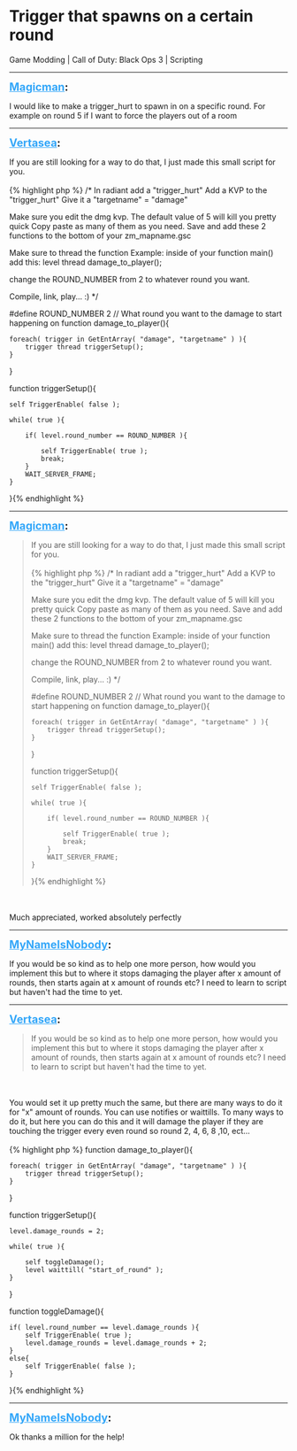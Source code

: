 # Trigger that spawns on a certain round
Game Modding | Call of Duty: Black Ops 3 | Scripting

---
<strong style="font-size: 1.4em;"><span style="text-decoration: underline;text-decoration-color: #34a7f9;"><span style="color:#34a7f9;">Magicman</span></span>:</strong>

<p>I would like to make a trigger_hurt to spawn in on a specific round. For example on round 5 if I want to force the players out of a room</p>

---
<strong style="font-size: 1.4em;"><span style="text-decoration: underline;text-decoration-color: #34a7f9;"><span style="color:#34a7f9;">Vertasea</span></span>:</strong>

<p>If you are still looking for a way to do that, I just made this small script for you.<br /><br />{% highlight php %}
/*
In radiant add a "trigger_hurt"
Add a KVP to the "trigger_hurt"
Give it a "targetname" = "damage"

Make sure you edit the dmg kvp. The default value of 5 will kill you pretty quick
Copy paste as many of them as you need. Save and add these 2 functions to the bottom of your zm_mapname.gsc

Make sure to thread the function Example:
inside of your function main()
add this:
level thread damage_to_player();

change the ROUND_NUMBER from 2 to whatever round you want.

Compile, link, play... :)
*/

#define ROUND_NUMBER            2       // What round you want to the damage to start happening on
function damage_to_player(){

    foreach( trigger in GetEntArray( "damage", "targetname" ) ){
        trigger thread triggerSetup();
    }
}

function triggerSetup(){

    self TriggerEnable( false );

    while( true ){

        if( level.round_number == ROUND_NUMBER ){

            self TriggerEnable( true );
            break;
        }
        WAIT_SERVER_FRAME;
    }
}{% endhighlight %}
</p>

---
<strong style="font-size: 1.4em;"><span style="text-decoration: underline;text-decoration-color: #34a7f9;"><span style="color:#34a7f9;">Magicman</span></span>:</strong>

<p><blockquote>If you are still looking for a way to do that, I just made this small script for you.<br /><br />{% highlight php %}
/*
In radiant add a "trigger_hurt"
Add a KVP to the "trigger_hurt"
Give it a "targetname" = "damage"

Make sure you edit the dmg kvp. The default value of 5 will kill you pretty quick
Copy paste as many of them as you need. Save and add these 2 functions to the bottom of your zm_mapname.gsc

Make sure to thread the function Example:
inside of your function main()
add this:
level thread damage_to_player();

change the ROUND_NUMBER from 2 to whatever round you want.

Compile, link, play... :)
*/

#define ROUND_NUMBER            2       // What round you want to the damage to start happening on
function damage_to_player(){

    foreach( trigger in GetEntArray( "damage", "targetname" ) ){
        trigger thread triggerSetup();
    }
}

function triggerSetup(){

    self TriggerEnable( false );

    while( true ){

        if( level.round_number == ROUND_NUMBER ){

            self TriggerEnable( true );
            break;
        }
        WAIT_SERVER_FRAME;
    }
}{% endhighlight %}
</blockquote><br /> <br />Much appreciated, worked absolutely perfectly</p>

---
<strong style="font-size: 1.4em;"><span style="text-decoration: underline;text-decoration-color: #34a7f9;"><span style="color:#34a7f9;">MyNameIsNobody</span></span>:</strong>

<p>If you would be so kind as to help one more person, how would you implement this but to where it stops damaging the player after x amount of rounds, then starts again at x amount of rounds etc? I need to learn to script but haven&#39;t had the time to yet.</p>

---
<strong style="font-size: 1.4em;"><span style="text-decoration: underline;text-decoration-color: #34a7f9;"><span style="color:#34a7f9;">Vertasea</span></span>:</strong>

<p><blockquote>If you would be so kind as to help one more person, how would you implement this but to where it stops damaging the player after x amount of rounds, then starts again at x amount of rounds etc? I need to learn to script but haven&#39;t had the time to yet.<br /></blockquote><br /><br />You would set it up pretty much the same, but there are many ways to do it for &quot;x&quot; amount of rounds. You can use notifies or waittills. To many ways to do it, but here you can do this and it will damage the player if they are touching the trigger every even round so round 2, 4, 6, 8 ,10, ect... <br /><br />{% highlight php %}
function damage_to_player(){

    foreach( trigger in GetEntArray( "damage", "targetname" ) ){
        trigger thread triggerSetup();
    }
}

function triggerSetup(){

    level.damage_rounds = 2;

    while( true ){

        self toggleDamage();
        level waittill( "start_of_round" );
    }
}

function toggleDamage(){

    if( level.round_number == level.damage_rounds ){
        self TriggerEnable( true );
        level.damage_rounds = level.damage_rounds + 2;
    }
    else{
        self TriggerEnable( false );
    }
}{% endhighlight %}
</p>

---
<strong style="font-size: 1.4em;"><span style="text-decoration: underline;text-decoration-color: #34a7f9;"><span style="color:#34a7f9;">MyNameIsNobody</span></span>:</strong>

<p>Ok thanks a million for the help!</p>
